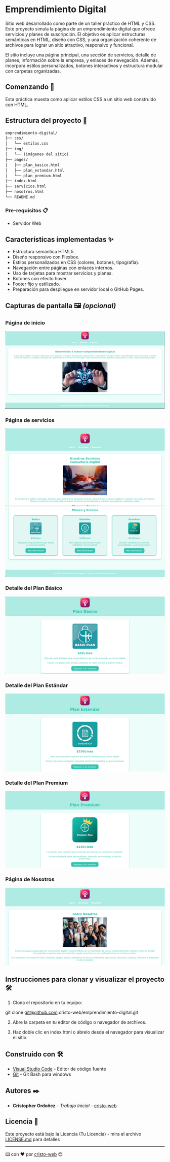 # Emprendimiento Digital

Sitio web desarrollado como parte de un taller práctico de HTML y CSS. Este proyecto simula la página de un emprendimiento digital que ofrece servicios y planes de suscripción. El objetivo es aplicar estructuras semánticas en HTML, diseño con CSS, y una organización coherente de archivos para lograr un sitio atractivo, responsivo y funcional.

El sitio incluye una página principal, una sección de servicios, detalle de planes, información sobre la empresa, y enlaces de navegación. Además, incorpora estilos personalizados, botones interactivos y estructura modular con carpetas organizadas.

## Comenzando 🚀

Esta práctica muesta como aplicar estilos CSS a un sitio web construido con HTML.

## Estructura del proyecto 📁

```txt
emprendimiento-digital/
├── css/
│   └── estilos.css
├── img/
│   └── (imágenes del sitio)
├── pages/
│   ├── plan_basico.html
│   ├── plan_estandar.html
│   └── plan_premium.html
├── index.html
├── servicios.html
├── nosotros.html
└── README.md
```

### Pre-requisitos 📋

* Servidor Web


## Características implementadas ✨

- Estructura semántica HTML5.
- Diseño responsivo con Flexbox.
- Estilos personalizados en CSS (colores, botones, tipografía).
- Navegación entre páginas con enlaces internos.
- Uso de tarjetas para mostrar servicios y planes.
- Botones con efecto hover.
- Footer fijo y estilizado.
- Preparación para despliegue en servidor local o GitHub Pages.

## Capturas de pantalla 🖼️ *(opcional)*

### Página de inicio

![Captura de inicio](img/Inicio.PNG)

### Página de servicios

![Captura Servicios](img/Servicios.PNG)
![Captura Servicios](img/Servicios1.PNG)

### Detalle del Plan Básico

![Captura Plan Básico](img/Plan1.PNG)

### Detalle del Plan Estándar 

![Captura Plan Estándar](img/Plan2.PNG)

### Detalle del Plan Premium

![Captura Plan Premium](img/Plan3.PNG)

### Página de Nosotros

![Captura Nosotros](img/Nosotros.PNG)

## Instrucciones para clonar y visualizar el proyecto 🛠️

1. Clona el repositorio en tu equipo:

git clone git@github.com:cristo-web/emprendimiento-digital.git

2. Abre la carpeta en tu editor de código o navegador de archivos.

3. Haz doble clic en index.html o ábrelo desde el navegador para visualizar el sitio.

## Construido con 🛠️

* [Visual Studio Code](https://code.visualstudio.com/) - Editor de código fuente
* [Git](https://git-scm.com/downloads/win) - Git Bash para windows

## Autores ✒️


* **Cristopher Ordoñez** - *Trabajo Inicial* - [cristo-web](https://github.com/cristo-web)


## Licencia 📄

Este proyecto está bajo la Licencia (Tu Licencia) - mira el archivo [LICENSE.md](LICENSE.md) para detalles


---
⌨️ con ❤️ por [cristo-web](https://github.com/cristo-web) 😊